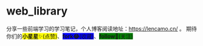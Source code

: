 # web_library
分享一些前端学习的学习笔记，个人博客阅读地址：https://lencamo.cn/ 。
期待你们的<span style="background-color:yellow"><b>小星星</b>✨(点赞)</span>、<span style="background-color:blue"><b>fork😂</b>(收藏)</span>、<span style="background-color:green"><b>follow</b>💋(关注)</span>
